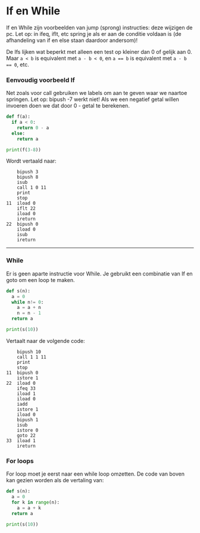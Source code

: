 # If en While 

If en While zijn voorbeelden van jump (sprong) instructies: deze wijzigen de pc.
Let op: in ifeq, iflt, etc spring je als er aan de conditie voldaan is (de afhandeling van if en else staan daardoor andersom)!

De Ifs lijken wat beperkt met alleen een test op kleiner dan 0 of gelijk aan 0. Maar ```a < b``` is equivalent met ```a - b < 0```, 
en ```a == b``` is equivalent met ```a - b == 0```, etc.

### Eenvoudig voorbeeld If
Net zoals voor call gebruiken we labels om aan te geven waar we naartoe springen.
Let op: bipush -7 werkt niet! Als we een negatief getal willen invoeren doen we dat door 0 - getal te berekenen.

```python
def f(a):
  if a < 0:
    return 0 - a
  else:
    return a

print(f(3-8))
```
Wordt vertaald naar:

```
    bipush 3
    bipush 8
    isub
    call 1 0 11
    print
    stop
11  iload 0
    iflt 22
    iload 0
    ireturn
22  bipush 0
    iload 0
    isub
    ireturn
```
-----

### While
Er is geen aparte instructie voor While. Je gebruikt een combinatie van If en goto om een loop te maken.
 

```python
def s(n):
  a = 0
  while n!= 0:
    a = a + n
    n = n - 1
  return a

print(s(10))
```

Vertaalt naar de volgende code:

```
    bipush 10
    call 1 1 11
    print
    stop
11  bipush 0
    istore 1
22  iload 0
    ifeq 33
    iload 1
    iload 0
    iadd
    istore 1
    iload 0
    bipush 1
    isub
    istore 0
    goto 22
33  iload 1
    ireturn

```

### For loops
For loop moet je eerst naar een while loop omzetten. De code van boven kan gezien worden als de vertaling van:

```python
def s(n):
  a = 0
  for k in range(n):
    a = a + k
  return a

print(s(10))
```